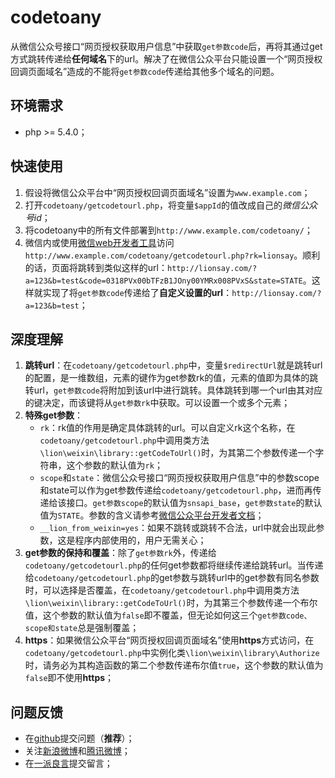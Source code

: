 # **codetoany**
从微信公众号接口“网页授权获取用户信息”中获取`get参数code`后，再将其通过get方式跳转传递给**任何域名**下的url。解决了在微信公众平台只能设置一个“网页授权回调页面域名”造成的不能将`get参数code`传递给其他多个域名的问题。

## **环境需求**
* php >= 5.4.0；

## 快速使用
1. 假设将微信公众平台中“网页授权回调页面域名”设置为`www.example.com`；
2. 打开`codetoany/getcodetourl.php`，将变量`$appId`的值改成自己的*微信公众号id*；
3. 将codetoany中的所有文件部署到`http://www.example.com/codetoany/`；
4. 微信内或使用<a href="https://mp.weixin.qq.com/wiki?t=resource/res_main&id=mp1455784140&token=&lang=zh_CN" target="_blank">微信web开发者工具</a>访问`http://www.example.com/codetoany/getcodetourl.php?rk=lionsay`。顺利的话，页面将跳转到类似这样的url：`http://lionsay.com/?a=123&b=test&code=0318PVx00bTFzB1JOny00YMRx008PVxS&state=STATE`。这样就实现了将`get参数code`传递给了**自定义设置的url**：`http://lionsay.com/?a=123&b=test`；

## 深度理解
1. **跳转url**：在`codetoany/getcodetourl.php`中，变量`$redirectUrl`就是跳转url的配置，是一维数组，元素的键作为get参数rk的值，元素的值即为具体的跳转url，`get参数code`将附加到该url中进行跳转。具体跳转到哪一个url由其对应的键决定，而该键将从`get参数rk`中获取。可以设置一个或多个元素；
2. **特殊get参数**：
	* `rk`：rk值的作用是确定具体跳转的url。可以自定义rk这个名称，在`codetoany/getcodetourl.php`中调用类方法`\lion\weixin\library::getCodeToUrl()`时，为其第二个参数传递一个字符串，这个参数的默认值为`rk`；
	* `scope`和`state`：微信公众号接口“网页授权获取用户信息”中的参数scope和state可以作为get参数传递给`codetoany/getcodetourl.php`，进而再传递给该接口。`get参数scope`的默认值为`snsapi_base`，`get参数state`的默认值为`STATE`。参数的含义请参考<a href="http://mp.weixin.qq.com/wiki/17/c0f37d5704f0b64713d5d2c37b468d75.html" target="_blank">微信公众平台开发者文档</a>；
	* `__lion_from_weixin=yes`：如果不跳转或跳转不合法，url中就会出现此参数，这是程序内部使用的，用户无需关心；
3. **get参数的保持和覆盖**：除了`get参数rk`外，传递给`codetoany/getcodetourl.php`的任何get参数都将继续传递给跳转url。当传递给`codetoany/getcodetourl.php`的get参数与跳转url中的get参数有同名参数时，可以选择是否覆盖，在`codetoany/getcodetourl.php`中调用类方法`\lion\weixin\library::getCodeToUrl()`时，为其第三个参数传递一个布尔值，这个参数的默认值为`false`即不覆盖，但无论如何这三个`get参数code、scope和state`总是强制覆盖；
4. **https**：如果微信公众平台“网页授权回调页面域名”使用**https**方式访问，在`codetoany/getcodetourl.php`中实例化类`\lion\weixin\library\Authorize`时，请务必为其构造函数的第二个参数传递布尔值`true`，这个参数的默认值为`false`即不使用**https**；

## 问题反馈
* 在<a href="https://github.com/weixin-lion/codetoany/issues/" target="_blank" title="github上的codetoany项目的问题收集页">github</a>提交问题（**推荐**）；
* 关注<a href="http://weibo.com/236127789" target="_blank">新浪微博<a>和<a href="http://t.qq.com/lionskys" target="_blank">腾讯微博</a>；
* 在<a href="http://lionsay.com/codetoany.html" target="_blank" title="个人博客上的codetoany项目的问题收集页">一派良言</a>提交留言；
